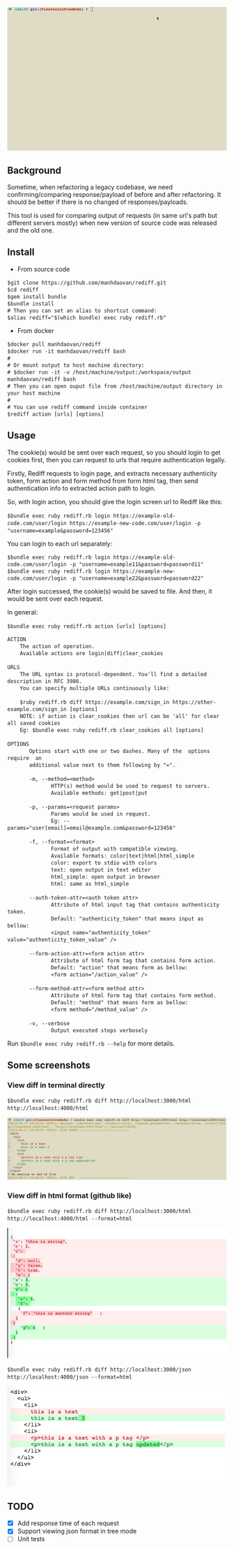 ![Intro](./imgs/intro.gif)

## Background
Sometime, when refactoring a legacy codebase, we need confirming/comparing response/payload of before and after refactoring.
It should be better if there is no changed of responses/payloads.

This tool is used for comparing output of requests (in same url's path but different servers mostly) when new version of source code was released and the old one.

## Install

* From source code

```
$git clone https://github.com/manhdaovan/rediff.git
$cd rediff
$gem install bundle
$bundle install
# Then you can set an alias to shortcut command:
$alias rediff="$(which bundle) exec ruby rediff.rb"
```

* From docker

```
$docker pull manhdaovan/rediff
$docker run -it manhdaovan/rediff bash
#
# Or mount output to host machine directory:
# $docker run -it -v /host/machine/output:/workspace/output manhdaovan/rediff bash
# Then you can open ouput file from /host/machine/output directory in your host machine
#
# You can use rediff command inside container
$rediff action [urls] [options]
```

## Usage
The cookie(s) would be sent over each request, so you should login to get cookies first,
then you can request to urls that require authentication legally.

Firstly, Rediff requests to login page, and extracts necessary authenticity token, form action and form method from form html tag, then send authentication info to extracted action path to login.

So, with login action, you should give the login screen url to Rediff like this:

`$bundle exec ruby rediff.rb login https://example-old-code.com/user/login https://example-new-code.com/user/login -p "username=example&password=123456"`

You can login to each url separately:

```
$bundle exec ruby rediff.rb login https://example-old-code.com/user/login -p "username=example11&password=password11"
$bundle exec ruby rediff.rb login https://example-new-code.com/user/login -p "username=example22&password=password22"
```

After login successed, the cookie(s) would be saved to file. And then, it would be sent over each request.

In general:

`$bundle exec ruby rediff.rb action [urls] [options]`

```
ACTION
    The action of operation.
    Available actions are login|diff|clear_cookies

URLS
    The URL syntax is protocol-dependent. You'll find a detailed description in RFC 3986.
    You can specify multiple URLs continuously like:

    $ruby rediff.rb diff https://example.com/sign_in https://other-example.com/sign_in [options]
    NOTE: if action is clear_cookies then url can be 'all' for clear all saved cookies
    Eg: $bundle exec ruby rediff.rb clear_cookies all [options]

OPTIONS
       Options start with one or two dashes. Many of the  options  require  an
       additional value next to them following by "=".

       -m, --method=<method>
              HTTP(s) method would be used to request to servers.
              Available methods: get|post|put

       -p, --params=<request params>
              Params would be used in request.
              Eg: --params="user[email]=email@example.com&password=123456"

       -f, --format=<format>
              Format of output with compatible viewing.
              Available formats: color|text|html|html_simple
              color: export to stdio with colors
              text: open output in text editor
              html_simple: open output in browser
              html: same as html_simple

       --auth-token-attr=<auth token attr>
              Attribute of html input tag that contains authenticity token.
              Default: "authenticity_token" that means input as bellow:
              <input name="authenticity_token" value="authenticity_token_value" />

       --form-action-attr=<form action attr>
              Attribute of html form tag that contains form action.
              Default: "action" that means form as bellow:
              <form action="/action_value" />

       --form-method-attr=<form method attr>
              Attribute of html form tag that contains form method.
              Default: "method" that means form as bellow:
              <form method="/method_value" />

       -v, --verbose
              Output executed steps verbosely
```

Run `$bundle exec ruby rediff.rb --help` for more details.

## Some screenshots

### View diff in terminal directly
`$bundle exec ruby rediff.rb diff http://localhost:3000/html http://localhost:4000/html`

![View diff in terminal directly](./imgs/diff_terminal_html.png)

### View diff in html format (github like)
`$bundle exec ruby rediff.rb diff http://localhost:3000/html http://localhost:4000/html --format=html`

![View diff in html format (github like)](./imgs/diff_html_html.png)

`$bundle exec ruby rediff.rb diff http://localhost:3000/json http://localhost:4000/json --format=html`

![View diff in html format (github like)](./imgs/diff_html_json.png)

## TODO
* [x] Add response time of each request
* [x] Support viewing json format in tree mode
* [ ] Unit tests
